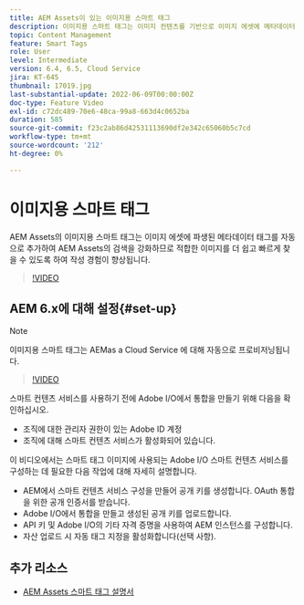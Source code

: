```yaml
---
title: AEM Assets이 있는 이미지용 스마트 태그
description: 이미지용 스마트 태그는 이미지 컨텐츠를 기반으로 이미지 에셋에 메타데이터 태그를 자동으로 지능적으로 추가하여 AEM 검색 기능을 향상시킵니다.
topic: Content Management
feature: Smart Tags
role: User
level: Intermediate
version: 6.4, 6.5, Cloud Service
jira: KT-645
thumbnail: 17019.jpg
last-substantial-update: 2022-06-09T00:00:00Z
doc-type: Feature Video
exl-id: c72dc489-70e6-48ca-99a8-663d4c0652ba
duration: 585
source-git-commit: f23c2ab86d42531113690df2e342c65060b5c7cd
workflow-type: tm+mt
source-wordcount: '212'
ht-degree: 0%

---
```


# 이미지용 스마트 태그

AEM Assets의 이미지용 스마트 태그는 이미지 에셋에 파생된 메타데이터 태그를 자동으로 추가하여 AEM Assets의 검색을 강화하므로 적합한 이미지를 더 쉽고 빠르게 찾을 수 있도록 하여 작성 경험이 향상됩니다.

>[!VIDEO](https://video.tv.adobe.com/v/17019?quality=12&learn=on)

## AEM 6.x에 대해 설정{#set-up}

>[!NOTE]
> 이미지용 스마트 태그는 AEMas a Cloud Service 에 대해 자동으로 프로비저닝됩니다.

>[!VIDEO](https://video.tv.adobe.com/v/17023?quality=12&learn=on)

스마트 컨텐츠 서비스를 사용하기 전에 Adobe I/O에서 통합을 만들기 위해 다음을 확인하십시오.

* 조직에 대한 관리자 권한이 있는 Adobe ID 계정
* 조직에 대해 스마트 컨텐츠 서비스가 활성화되어 있습니다.

이 비디오에서는 스마트 태그 이미지에 사용되는 Adobe I/O 스마트 컨텐츠 서비스를 구성하는 데 필요한 다음 작업에 대해 자세히 설명합니다.

* AEM에서 스마트 컨텐츠 서비스 구성을 만들어 공개 키를 생성합니다. OAuth 통합을 위한 공개 인증서를 받습니다.
* Adobe I/O에서 통합을 만들고 생성된 공개 키를 업로드합니다.
* API 키 및 Adobe I/O의 기타 자격 증명을 사용하여 AEM 인스턴스를 구성합니다.
* 자산 업로드 시 자동 태그 지정을 활성화합니다(선택 사항).

## 추가 리소스

* [AEM Assets 스마트 태그 설명서](https://experienceleague.adobe.com/docs/experience-manager-cloud-service/assets/manage/smart-tags.html)

